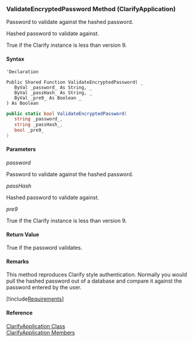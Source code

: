 ﻿### ValidateEncryptedPassword Method (ClarifyApplication)

Password to validate against the hashed password.

Hashed password to validate against.

True if the Clarify instance is less than version 9.

#### Syntax

```vbnet
'Declaration

Public Shared Function ValidateEncryptedPassword( _
   ByVal _password_ As String, _
   ByVal _passHash_ As String, _
   ByVal _pre9_ As Boolean _
) As Boolean
```

```csharp
public static bool ValidateEncryptedPassword( 
   string _password_,
   string _passHash_,
   bool _pre9_
)
```

#### Parameters

_password_

Password to validate against the hashed password.

_passHash_

Hashed password to validate against.

_pre9_

True if the Clarify instance is less than version 9.

#### Return Value

True if the password validates.

#### Remarks

This method reproduces Clarify style authentication. Normally you would pull the hashed password out of a database and compare it against the password entered by the user.

[!include[Requirements](../partials/requirements.md)]



#### Reference

[ClarifyApplication Class](fcSDK~FChoice.Foundation.Clarify.ClarifyApplication.md)  
[ClarifyApplication Members](fcSDK~FChoice.Foundation.Clarify.ClarifyApplication_members.md)